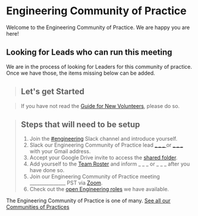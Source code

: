 # Engineering Community of Practice 

Welcome to the Engineering Community of Practice. We are happy you are here!


## Looking for Leads who can run this meeting
We are in the process of looking for Leaders for this community of practice. Once we have those, the items missing below can be added. 

> ## Let's get Started

> If you have not read the [Guide for New Volunteers](https://www.hackforla.org/getting-started), please do so.  



> ## Steps that will need to be setup 
> 1. Join the [#engineering](https://hackforla.slack.com/archives/C01CU709SER) Slack channel and introduce yourself.
> 1. Slack our Engineering Community of Practice lead [_ _ _ ]() or [_ _ _ ]() with your Gmail address.
> 1. Accept your Google Drive invite to access the [shared folder](https://drive.google.com/drive/u/0/folders/1xWllQli2wUSsRF9OaSQBBQ1vaY7kRkAT).
> 1. Add yourself to the [Team Roster](https://docs.google.com/spreadsheets/d/1lK6VziVqPb1FPmX8_z148AEOrpwsEzTPct7Bo7kjaqI/edit) and inform _ _ _ or  _ _ _ after you have done so.
> 1. Join our Engineering Community of Practice meeting _______________ PST via [Zoom]().
> 1. Check out the [open Engineering roles]() we have available.

The Engineering Community of Practice is one of many.  [See all our Communities of Practices](https://github.com/hackforla/communities-of-practice/blob/main/README.md)
